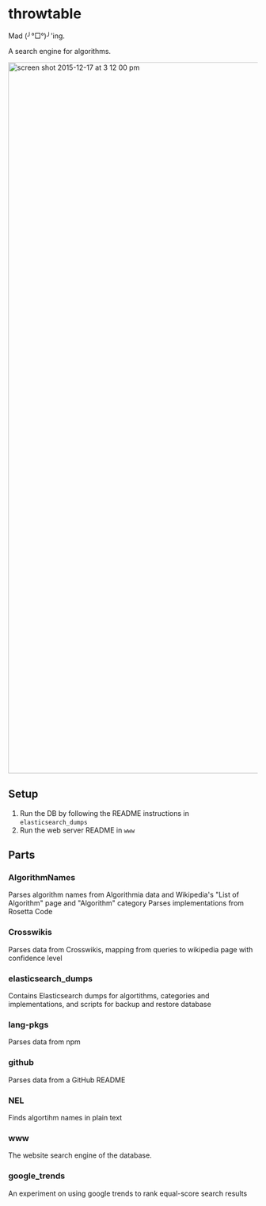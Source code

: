 # throwtable

Mad (╯°□°)╯'ing.

A search engine for algorithms.

<img width="1435" alt="screen shot 2015-12-17 at 3 12 00 pm" src="https://cloud.githubusercontent.com/assets/744973/11888391/ae4567f4-a4f1-11e5-88d2-4acdef598df6.png">

## Setup

1. Run the DB by following the README instructions in `elasticsearch_dumps`
2. Run the web server README in `www`

## Parts

### AlgorithmNames
Parses algorithm names from Algorithmia data and Wikipedia's "List of Algorithm" page and "Algorithm" category
Parses implementations from Rosetta Code

### Crosswikis
Parses data from Crosswikis, mapping from queries to wikipedia page with confidence level

### elasticsearch_dumps
Contains Elasticsearch dumps for algortithms, categories and implementations, and scripts for backup and restore database

### lang-pkgs
Parses data from npm

### github
Parses data from a GitHub README

### NEL
Finds algortihm names in plain text

### www
The website search engine of the database.

### google_trends
An experiment on using google trends to rank equal-score search results
